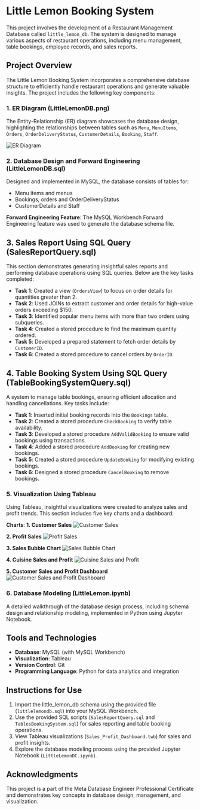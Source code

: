 # Little Lemon Booking System

This project involves the development of a Restaurant Management Database called `little_lemon_db`. The system is designed to manage various aspects of restaurant operations, including menu management, table bookings, employee records, and sales reports. 

## Project Overview

The Little Lemon Booking System incorporates a comprehensive database structure to efficiently handle restaurant operations and generate valuable insights. The project includes the following key components:

### 1. ER Diagram (LittleLemonDB.png) 
The Entity-Relationship (ER) diagram showcases the database design, highlighting the relationships between tables such as `Menu`, `MenuItems`, `Orders`, `OrderDeliveryStatus`, `CustomerDetails`, `Booking`, `Staff`.

![ER Diagram](Little%20Lemon%20Booking%20System/LittleLemonDB.png)

### 2. Database Design and Forward Engineering (LittleLemonDB.sql)
Designed and implemented in MySQL, the database consists of tables for:
- Menu items and menus
- Bookings, orders and OrderDeliveryStatus
- CustomerDetails and Staff  

**Forward Engineering Feature**: The MySQL Workbench Forward Engineering feature was used to generate the database schema file.  

## 3. Sales Report Using SQL Query (SalesReportQuery.sql) 

This section demonstrates generating insightful sales reports and performing database operations using SQL queries. Below are the key tasks completed:  

- **Task 1**: Created a view (`OrdersView`) to focus on order details for quantities greater than 2.  
- **Task 2**: Used JOINs to extract customer and order details for high-value orders exceeding $150.  
- **Task 3**: Identified popular menu items with more than two orders using subqueries.  
- **Task 4**: Created a stored procedure to find the maximum quantity ordered.  
- **Task 5**: Developed a prepared statement to fetch order details by `CustomerID`.  
- **Task 6**: Created a stored procedure to cancel orders by `OrderID`.  

## 4. Table Booking System Using SQL Query (TableBookingSystemQuery.sql)

A system to manage table bookings, ensuring efficient allocation and handling cancellations. Key tasks include:  

- **Task 1**: Inserted initial booking records into the `Bookings` table.  
- **Task 2**: Created a stored procedure `CheckBooking` to verify table availability.  
- **Task 3**: Developed a stored procedure `AddValidBooking` to ensure valid bookings using transactions.  
- **Task 4**: Added a stored procedure `AddBooking` for creating new bookings.  
- **Task 5**: Created a stored procedure `UpdateBooking` for modifying existing bookings.  
- **Task 6**: Designed a stored procedure `CancelBooking` to remove bookings.

### 5. Visualization Using Tableau
Using Tableau, insightful visualizations were created to analyze sales and profit trends. This section includes five key charts and a dashboard:

**Charts**:
**1. Customer Sales** 
![Customer Sales](Little%20Lemon%20Booking%20System/01-Customer%20Sales.png)

**2. Profit Sales** 
![Profit Sales](Little%20Lemon%20Booking%20System/02-Profit%20Chart.png)  

**3. Sales Bubble Chart**
![Sales Bubble Chart](Little%20Lemon%20Booking%20System/03-Sales%20Bubble%20Chart.png)  

**4. Cuisine Sales and Profit**
![Cuisine Sales and Profit](Little%20Lemon%20Booking%20System/04-Cuisine%20Sales%20and%20Profits.png)  

**5. Customer Sales and Profit Dashboard** 
![Customer Sales and Profit Dashboard](Little%20Lemon%20Booking%20System/05-Customer%20Sales%20Dashboard.png)

### 6. Database Modeling (LittleLemon.ipynb)
A detailed walkthrough of the database design process, including schema design and relationship modeling, implemented in Python using Jupyter Notebook.  

## Tools and Technologies  
- **Database**: MySQL (with MySQL Workbench)  
- **Visualization**: Tableau  
- **Version Control**: Git  
- **Programming Language**: Python for data analytics and integration  

## Instructions for Use
1. Import the little_lemon_db schema using the provided file (`littlelemondb.sql`) into your MySQL Workbench.
2. Use the provided SQL scripts (`SalesReportQuery.sql` and `TablesBookingSystem.sql`) for sales reporting and table booking operations.
3. View Tableau visualizations (`Sales_Profit_Dashboard.twb`) for sales and profit insights.
4. Explore the database modeling process using the provided Jupyter Notebook (`LittleLemonDC.ipynb`).

## Acknowledgments
This project is a part of the Meta Database Engineer Professional Certificate and demonstrates key concepts in database design, management, and visualization.
